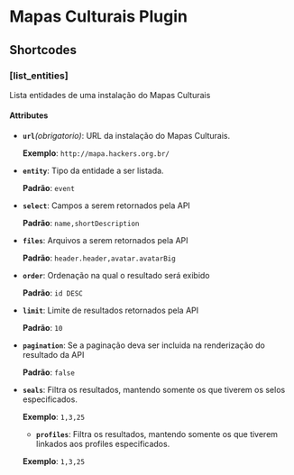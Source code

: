 # Mapas Culturais Plugin

## Shortcodes
### [list_entities] 
Lista entidades de uma instalação do Mapas Culturais

#### Attributes
- **`url`***(obrigatorio)*: 
	URL da instalação do Mapas Culturais.
 
	**Exemplo**: `http://mapa.hackers.org.br/`

- **`entity`**: 
	Tipo da entidade a ser listada. 

	**Padrão**: `event`
   
- **`select`**:
	Campos a serem retornados pela API
    
    **Padrão**: `name,shortDescription`
    
- **`files`**:
	Arquivos a serem retornados pela API
    
    **Padrão**: `header.header,avatar.avatarBig`
    
- **`order`**: 
	Ordenação na qual o resultado será exibido
	
    **Padrão**: `id DESC`
    
- **`limit`**: 
	Limite de resultados retornados pela API
    
    **Padrão**: `10`
    
- **`pagination`**:
	Se a paginação deva ser incluida na renderização do resultado da API
    
    **Padrão**: `false`
    
- **`seals`**:
	Filtra os resultados, mantendo somente os que tiverem os selos especificados.
    
    **Exemplo**: `1,3,25`
    
   - **`profiles`**:
	Filtra os resultados, mantendo somente os que tiverem linkados aos profiles especificados.
    
    **Exemplo**: `1,3,25`
